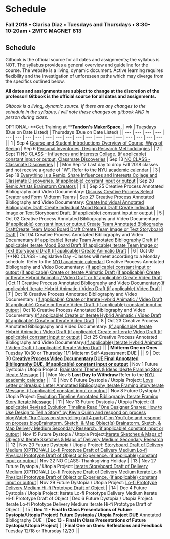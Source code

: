 # Schedule

### Fall 2018 • Clarisa Diaz • Tuesdays and Thursdays • 8:30-10:20am • 2MTC MAGNET 813

## Schedule

Gitbook is the official source for all dates and assignments; the syllabus is NOT. The syllabus provides a general overview and guideline for the course. The website is a living, dynamic document. Active learning requires flexibility and the investigation of unforeseen paths which may diverge from the specifics outlined below.

**All dates and assignments are subject to change at the discretion of the professor! Gitbook is the official source for all dates and assignments.**

_Gitbook is a living, dynamic source. If there are any changes to the schedule in the syllabus, I will note these changes on gitbook AND in person during class._

OPTIONAL: **Get Training at **[**Tandon's MakerSpace.**](https://wp.nyu.edu/makerspace/training-calendar/)
| wk | Tuesdays \(Due on Date Listed\) | Thursdays \(Due on Date Listed\) |
| --- | --- | --- | --- | --- | --- | --- | --- | --- | --- | --- | --- | --- | --- | --- | --- | --- | --- | --- | --- |
| 1 | Sep 4 [Course and Student Introductions Overview of Course, Ways of Seeing](week-1-detail-sep-04.md) | Sep 6 [Personal Inventories, Design Research Methodologies](week-1-detail-sep-04.md) |
| 2 | Sept 11 [NO CLASS - Influences and Interests Collage. \(if applicable\) constant input or output, Classmate Discoveries](week-2-detail-sep-11.md) | Sep 13 [NO CLASS - Classmate Discoveries](week-2-detail-sep-11.md) |
|  | Mon Sep 17 Last day to drop Fall 2018 classes and not receive a grade of "W". Refer to the [NYU academic calendar](https://www.nyu.edu/registrar/calendars/university-academic-calendar.html#1188) |
| 3 | Sep 18 [Everything is a Remix, Share Influences and Interests Collage and Classmate Discoveries. \(if applicable\) constant input or output](week-3-detail-sep-18.md) | Sep 20 [Remix Artists Brainstorm Creators](week-3-detail-sep-18.md) |
| 4 | Sep 25 Creative Process Annotated Bibliography and Video Documentary: [Discuss Creative Process Select Creator and Form Midterm Teams](week-4-detail-sep-25.md) | Sep 27 Creative Process Annotated Bibliography and Video Documentary: [Create Individual Annotated Bibliography Draft Create Individual Mood Board Draft Create Individual Image or Text Storyboard Draft. \(if applicable\) constant input or output](week-4-detail-sep-25.md) |
| 5 | Oct 02 Creative Process Annotated Bibliography and Video Documentary: [\(if applicable\) constant input or output Create Team Annotated Bibliography DraftCreate Team Mood Board Draft Create Team Image or Text Storyboard Draft](week-5-detail-oct-02.md) | Oct 04 Creative Process Annotated Bibliography and Video Documentary:[\(if applicable\) Iterate Team Annotated Bibliography Draft \(if applicable\) Iterate Mood Board Draft \(if applicable\) Iterate Team Image or Text Storyboard Draft \(if applicable\) Create Animatic Draft](week-5-detail-oct-02.md) |
| 6 | Oct 09 [**NO CLASS - Legislative Day -Classes will meet according to a Monday schedule. Refer to the [NYU academic calendar](https://www.nyu.edu/registrar/calendars/university-academic-calendar.html#1188)] Creative Process Annotated Bibliography and Video Documentary: [\(if applicable\) constant input or output \(if applicable\) Create or Iterate Animatic Draft \(if applicable\) Create or Iterate Hybrid Animatic / Video Draft or \(if applicable\) Create Video Draft](week-6-detail-oct-09.md) | Oct 11 Creative Process Annotated Bibliography and Video Documentary:[\(if applicable\) Iterate Hybrid Animatic / Video Draft \(if applicable\) Video Draft](week-6-detail-oct-09.md) |
| 7 | Oct 16 Creative Process Annotated Bibliography and Video Documentary: [\(if applicable\) Create or Iterate Hybrid Animatic / Video Draft \(if applicable\) Create or Iterate Video Draft. \(if applicable\) constant input or output](week-7-detail-oct-16.md) | Oct 18 Creative Process Annotated Bibliography and Video Documentary:[\(if applicable\) Create or Iterate Hybrid Animatic / Video Draft \(if applicable\) Create or Iterate Video Draft](week-7-detail-oct-16.md) |
| 8 | Oct 23 Creative Process Annotated Bibliography and Video Documentary: [\(if applicable\) Iterate Hybrid Animatic / Video Draft \(if applicable\) Create or Iterate Video Draft \(if applicable\) constant input or output](week-8-detail-oct-23.md) | Oct 25 Creative Process Annotated Bibliography and Video Documentary:[\(if applicable\) Iterate Hybrid Animatic / Video Draft \(if applicable\) Iterate Video Draft](week-8-detail-oct-23.md) |
|  | **Midterm One on Ones**  Tuesday 10/30 or Thursday 11/1   Midterm Self-Assessment DUE |  |
| 9 | Oct 30 [**Creative Process Video Documentary DUE Final Annotated Bibliography DUE. \(if applicable\) constant input or output**](week-9-detail-oct-30.md) | Nov 1 Future Dystopia / Utopia Project: [Brainstorm Themes & Ideas Ideate Framing Story Ideate Message](week-9-detail-oct-30.md) |
|  | Mon Nov 5 **Last Day to Withdraw** Refer to the [NYU academic calendar](https://www.nyu.edu/registrar/calendars/university-academic-calendar.html#1188) |
| 10 | Nov 6 Future Dystopia / Utopia Project: [Love Letter or Breakup Letter Annotated Bibliography Iterate Framing StoryIterate Message. \(if applicable\) constant input or output](week-10-detail-nov-06.md) | Nov 8 Future Dystopia / Utopia Project: [Evolution Timeline Annotated Bibliography Iterate Framing Story Iterate Message](week-10-detail-nov-06.md) |
| 11 | Nov 13 Future Dystopia / Utopia Project: [\(if applicable\) Revised Evolution Timeline Read "One Designer Shares: How to Use Design to Tell a Story" by Kevin Quinn and respond on process blogWatch "Ira Glass on storytelling \(all 4 parts\)" on YouTube and respond on process blogBrainstorm, Sketch, & Map Object\(s\) Brainstorm, Sketch, & Map Delivery Medium Secondary Research. \(if applicable\) constant input or output](week-11-detail-nov-13.md) | Nov 15 Future Dystopia / Utopia Project:[Iterate Sketches & Maps of Object\(s\) Iterate Sketches & Maps of Delivery Medium Secondary Research](week-11-detail-nov-13.md) |
| 12 | Nov 20 Future Dystopia / Utopia Project: [Storyboard Draft of Delivery Medium \(OPTIONAL\) Lo-fi Prototype Draft of Delivery Medium Lo-fi Physical Prototype Draft of Object or Experience. \(if applicable\) constant input or output](week-12-detail-nov-20.md) | Nov 22 NO CLASS: Thanksgiving Holiday |
| 13 | Nov 27 Future Dystopia / Utopia Project: [Iterate Storyboard Draft of Delivery Medium \(OPTIONAL\) Lo-fi Prototype Draft of Delivery Medium Iterate Lo-fi Physical Prototype Draft of Object or Experience. \(if applicable\) constant input or output](week-13-detail-nov-27.md) | Nov 29 Future Dystopia / Utopia Project: [Lo-fi Prototype Delivery Medium Hi-fi Prototype Draft of Object](week-13-detail-nov-27.md) |
| 14 | Dec 4 Future Dystopia / Utopia Project: Iterate Lo-fi Prototype Delivery Medium Iterate Hi-fi Prototype Draft of Object | Dec 6 Future Dystopia / Utopia Project: Iterate Lo-fi Prototype Delivery Medium Iterate Hi-fi Prototype Draft of Object |
| 15 | **Dec 11 - Final In Class Presentations of Future Dystopia/Utopia Project**] [**Future Dystopia / Utopia Project DUE**](../projects/future-dystopia-utopia-project.md) Annotated Bibliography DUE | [**Dec 13 - Final In Class Presentations of Future Dystopia/Utopia Project**]
|  | **Final One on Ones: Reflections and Feedback** Tuesday 12/18 or Thursday 12/20   |  |


